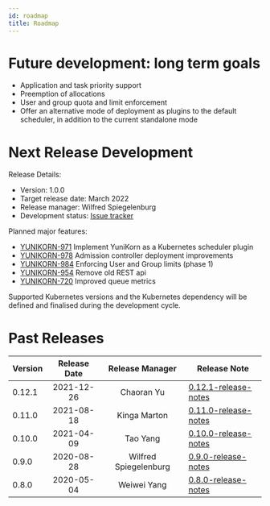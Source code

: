 ```yaml
---
id: roadmap
title: Roadmap
---
```


<!--
Licensed to the Apache Software Foundation (ASF) under one
or more contributor license agreements.  See the NOTICE file
distributed with this work for additional information
regarding copyright ownership.  The ASF licenses this file
to you under the Apache License, Version 2.0 (the
"License"); you may not use this file except in compliance
with the License.  You may obtain a copy of the License at

  http://www.apache.org/licenses/LICENSE-2.0

Unless required by applicable law or agreed to in writing,
software distributed under the License is distributed on an
"AS IS" BASIS, WITHOUT WARRANTIES OR CONDITIONS OF ANY
KIND, either express or implied.  See the License for the
specific language governing permissions and limitations
under the License.
-->

# Future development: long term goals

- Application and task priority support
- Preemption of allocations
- User and group quota and limit enforcement
- Offer an alternative mode of deployment as plugins to the default scheduler, in addition to the current standalone mode

# Next Release Development

Release Details:
- Version: 1.0.0
- Target release date: March 2022
- Release manager: Wilfred Spiegelenburg
- Development status: [Issue tracker](https://issues.apache.org/jira/issues/?filter=12348416)

Planned major features:
- [YUNIKORN-971](https://issues.apache.org/jira/browse/YUNIKORN-971) Implement YuniKorn as a Kubernetes scheduler plugin
- [YUNIKORN-978](https://issues.apache.org/jira/browse/YUNIKORN-978) Admission controller deployment improvements
- [YUNIKORN-984](https://issues.apache.org/jira/browse/YUNIKORN-984) Enforcing User and Group limits (phase 1)
- [YUNIKORN-954](https://issues.apache.org/jira/browse/YUNIKORN-954) Remove old REST api
- [YUNIKORN-720](https://issues.apache.org/jira/browse/YUNIKORN-720) Improved queue metrics

Supported Kubernetes versions and the Kubernetes dependency will be defined and finalised during the development cycle. 

# Past Releases

| Version   | Release Date   |   Release Manager 	 | Release Note                                       |
|-----------|:--------------:|:---------------------:|----------------------------------------------------|
| 0.12.1    |   2021-12-26   | Chaoran Yu            | [0.12.1-release-notes](../release-announce/0.12.1) |
| 0.11.0    |   2021-08-18   | Kinga Marton          | [0.11.0-release-notes](../release-announce/0.11.0) |
| 0.10.0  	|   2021-04-09   | Tao Yang              | [0.10.0-release-notes](../release-announce/0.10.0) |
| 0.9.0   	|   2020-08-28   | Wilfred Spiegelenburg | [0.9.0-release-notes](../release-announce/0.9.0)   |
| 0.8.0   	|   2020-05-04   | Weiwei Yang           | [0.8.0-release-notes](../release-announce/0.8.0)   |
